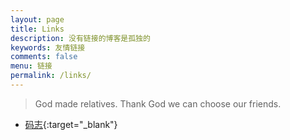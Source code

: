 ```yaml
---
layout: page
title: Links
description: 没有链接的博客是孤独的
keywords: 友情链接
comments: false
menu: 链接
permalink: /links/
---
```


> God made relatives. Thank God we can choose our friends.

* [码志](http://mazhuang.org){:target="_blank"}

